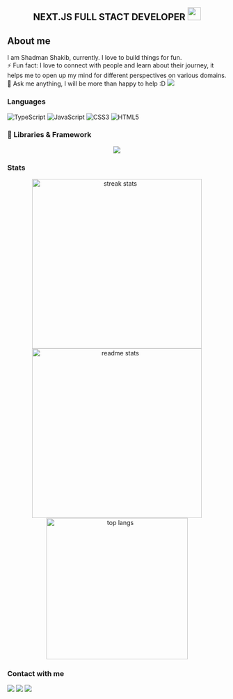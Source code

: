 <h2 align="center">NEXT.JS FULL STACT DEVELOPER <img src="https://user-images.githubusercontent.com/39955420/147578264-bae0526c-028a-49d2-8af8-d08bb4edbd2a.gif" height="30" width="30"></h2>
<h2>About me</h2>

I am Shadman Shakib, currently. I love to build things for fun.   
⚡ Fun fact: I love to connect with people and learn about their journey, it helps me to open up my mind for different perspectives on various domains.   
💬 Ask me anything, I will be more than happy to help :D
![](https://visitor-badge.laobi.icu/badge?page_id=shadmanshakib)


### Languages

![TypeScript](https://img.shields.io/badge/typescript-%23007ACC.svg?style=for-the-badge&logo=typescript&logoColor=white)
![JavaScript](https://img.shields.io/badge/javascript-%23323330.svg?style=for-the-badge&logo=javascript&logoColor=%23F7DF1E)
![CSS3](https://img.shields.io/badge/css3-%231572B6.svg?style=for-the-badge&logo=css3&logoColor=white)
![HTML5](https://img.shields.io/badge/html5-%23E34F26.svg?style=for-the-badge&logo=html5&logoColor=white)

### 🧩 Libraries & Framework
<div align="center">
     <img src="https://skillicons.dev/icons?i=nodejs,python,javascript,typescript,express,firebase,mongodb,nextjs,mysql" /><br>
</div>




### Stats
<div align=center>
  <img width=390 src="https://github-readme-streak-stats-salesp07.vercel.app/?user=shadmanshakib&count_private=true&theme=react&border_radius=10" alt="streak stats"/>
  <img width=390 src="https://github-readme-stats-salesp07.vercel.app/api?username=shadmanshakib&count_private=true&show_icons=true&theme=react&rank_icon=github&border_radius=10" alt="readme stats" />
  <br/>
  <img width=325 align="center" src="https://github-readme-stats-salesp07.vercel.app/api/top-langs/?username=taqui-786&hide=HTML&langs_count=8&layout=compact&theme=react&border_radius=10&size_weight=0.5&count_weight=0.5&exclude_repo=github-readme-stats" alt="top langs" />
</div>


### Contact with me
<p align="left">  
<a href="https://twitter.com/xshadmanshakib" target="blank"><img src="https://img.icons8.com/color/35/000000/twitter--v2.png"/></a>
<a href="https://linkedin.com/in/shadmanshakib007" target="blank"><img src="https://img.icons8.com/color/35/000000/linkedin.png"/></a>
<a href="https://www.youtube.com/channel/UCzK0N1yGkd0IH95x3zQ1FcQ" target="blank"><img src="https://img.icons8.com/color/35/000000/youtube-play.png"/></a>

</p>


